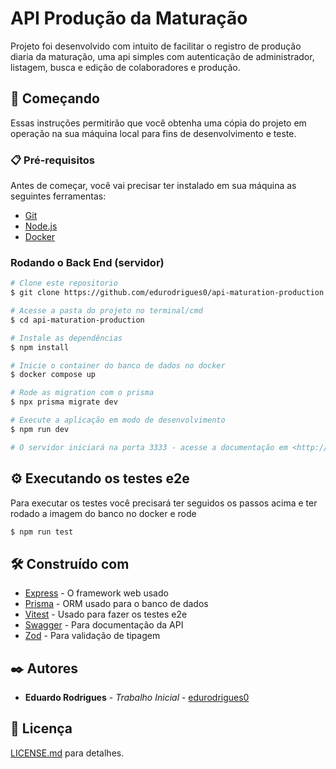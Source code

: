 # API Produção da Maturação

Projeto foi desenvolvido com intuito de facilitar o registro de produção diaria da maturação, uma api simples com autenticação de administrador, listagem, busca e edição de colaboradores e produção.

## 🚀 Começando

Essas instruções permitirão que você obtenha uma cópia do projeto em operação na sua máquina local para fins de desenvolvimento e teste.

### 📋 Pré-requisitos

Antes de começar, você vai precisar ter instalado em sua máquina as seguintes ferramentas:
- [Git](https://git-scm.com)
- [Node.js](https://nodejs.org/en/)
- [Docker](https://www.docker.com/)

### Rodando o Back End (servidor)

```bash
# Clone este repositorio
$ git clone https://github.com/edurodrigues0/api-maturation-production.git

# Acesse a pasta do projeto no terminal/cmd
$ cd api-maturation-production

# Instale as dependências
$ npm install

# Inicie o container do banco de dados no docker
$ docker compose up

# Rode as migration com o prisma
$ npx prisma migrate dev

# Execute a aplicação em modo de desenvolvimento
$ npm run dev

# O servidor iniciará na porta 3333 - acesse a documentação em <http://localhost:3333/documentation>
```

## ⚙️ Executando os testes e2e

Para executar os testes você precisará ter seguidos os passos acima e ter rodado a imagem do banco no docker e rode

```bash
$ npm run test
```

## 🛠️ Construído com

* [Express](https://expressjs.com/pt-br/) - O framework web usado
* [Prisma](https://www.prisma.io/) - ORM usado para o banco de dados
* [Vitest](https://vitest.dev/guide/filtering) - Usado para fazer os testes e2e
* [Swagger](https://swagger.io/) - Para documentação da API
* [Zod](https://zod.dev/) - Para validação de tipagem

## ✒️ Autores

* **Eduardo Rodrigues** - *Trabalho Inicial* - [edurodrigues0](https://github.com/edurodrigues0)

## 📄 Licença

[LICENSE.md](https://github.com/edurodrigues0/api-maturation-production/blob/main/LICENSE.md) para detalhes.
